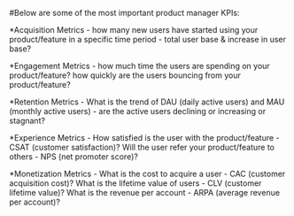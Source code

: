 #Below are some of the most important product manager KPIs:

*Acquisition Metrics - how many new users have started using your product/feature in a specific time period - total user base & increase in user base?

*Engagement Metrics - how much time the users are spending on your product/feature? how quickly are the users bouncing from your product/feature?

*Retention Metrics - What is the trend of DAU (daily active users) and MAU (monthly active users) - are the active users declining or increasing or stagnant?

*Experience Metrics - How satisfied is the user with the product/feature - CSAT (customer satisfaction)? Will the user refer your product/feature to others - NPS (net promoter score)?

*Monetization Metrics - What is the cost to acquire a user - CAC (customer acquisition cost)? What is the lifetime value of users - CLV (customer lifetime value)? What is the revenue per account - ARPA (average revenue per account)?
